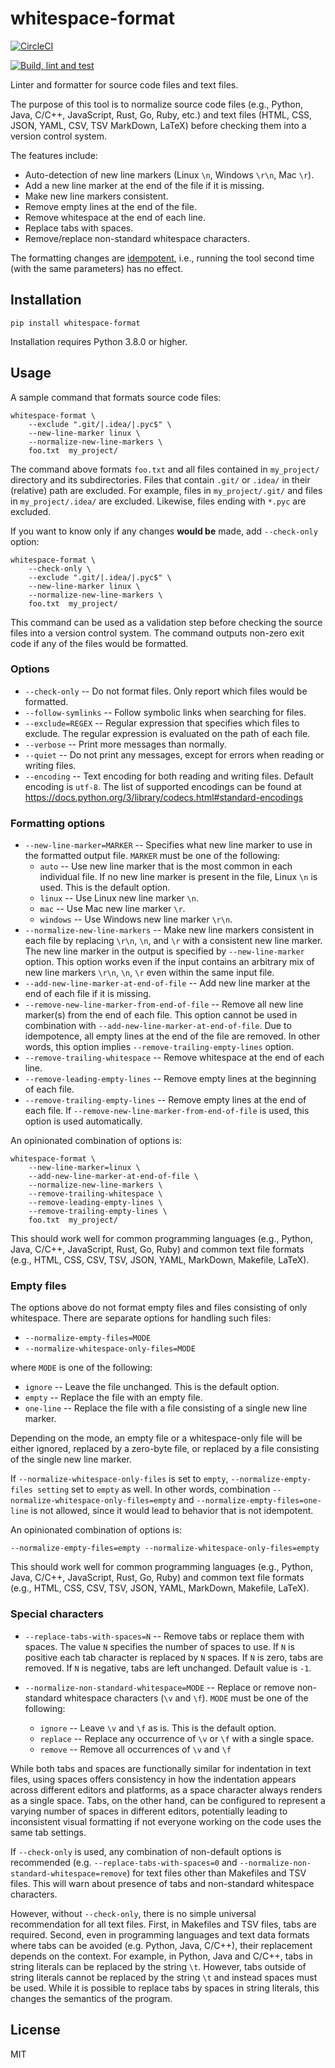 # whitespace-format

[![CircleCI](https://dl.circleci.com/status-badge/img/gh/DavidPal/whitespace-format/tree/main.svg?style=svg)](https://dl.circleci.com/status-badge/redirect/gh/DavidPal/whitespace-format/tree/main)

[![Build, lint and test](https://github.com/DavidPal/whitespace-format/actions/workflows/build.yaml/badge.svg)](https://github.com/DavidPal/whitespace-format/actions/workflows/build.yaml)

Linter and formatter for source code files and text files.

The purpose of this tool is to normalize source code files (e.g., Python, Java,
C/C++, JavaScript, Rust, Go, Ruby, etc.) and text files (HTML, CSS, JSON, YAML,
CSV, TSV MarkDown, LaTeX) before checking them into a version control system.

The features include:

* Auto-detection of new line markers (Linux `\n`, Windows `\r\n`, Mac `\r`).
* Add a new line marker at the end of the file if it is missing.
* Make new line markers consistent.
* Remove empty lines at the end of the file.
* Remove whitespace at the end of each line.
* Replace tabs with spaces.
* Remove/replace non-standard whitespace characters.

The formatting changes are
[idempotent](https://en.wikipedia.org/wiki/Idempotence), i.e., running the tool
second time (with the same parameters) has no effect.

## Installation

```shell
pip install whitespace-format
```

Installation requires Python 3.8.0 or higher.

## Usage

A sample command that formats source code files:
```shell
whitespace-format \
    --exclude ".git/|.idea/|.pyc$" \
    --new-line-marker linux \
    --normalize-new-line-markers \
    foo.txt  my_project/
```
The command above formats `foo.txt` and all files contained in `my_project/`
directory and its subdirectories. Files that contain `.git/` or `.idea/` in
their (relative) path are excluded. For example, files in `my_project/.git/`
and files in `my_project/.idea/` are excluded. Likewise, files ending with
`*.pyc` are excluded.

If you want to know only if any changes **would be** made, add `--check-only`
option:
```shell
whitespace-format \
    --check-only \
    --exclude ".git/|.idea/|.pyc$" \
    --new-line-marker linux \
    --normalize-new-line-markers \
    foo.txt  my_project/
```
This command can be used as a validation step before checking the source files
into a version control system. The command outputs non-zero exit code if any
of the files would be formatted.

### Options

* `--check-only` -- Do not format files. Only report which files would be formatted.
* `--follow-symlinks` -- Follow symbolic links when searching for files.
* `--exclude=REGEX` -- Regular expression that specifies which files to exclude.
The regular expression is evaluated on the path of each file.
* `--verbose` -- Print more messages than normally.
* `--quiet` -- Do not print any messages, except for errors when reading or writing files.
* `--encoding` -- Text encoding for both reading and writing files. Default
encoding is `utf-8`. The list of supported encodings can be found at
https://docs.python.org/3/library/codecs.html#standard-encodings

### Formatting options

* `--new-line-marker=MARKER` -- Specifies what new line marker to use in the
formatted output file. `MARKER` must be one of the following:
  * `auto` -- Use new line marker that is the most common in each individual file.
  If no new line marker is present in the file, Linux `\n` is used.
  This is the default option.
  * `linux` -- Use Linux new line marker `\n`.
  * `mac` -- Use Mac new line marker `\r`.
  * `windows` -- Use Windows new line marker `\r\n`.
* `--normalize-new-line-markers` -- Make new line markers consistent in each
file by replacing `\r\n`, `\n`, and `\r` with a consistent new line marker. The
new line marker in the output is specified by `--new-line-marker` option. This
option works even if the input contains an arbitrary mix of new line markers
`\r\n`, `\n`, `\r` even within the same input file.
* `--add-new-line-marker-at-end-of-file` -- Add new line marker at the end of
each file if it is missing.
* `--remove-new-line-marker-from-end-of-file` -- Remove all new line marker(s)
from the end of each file. This option cannot be used in combination with
`--add-new-line-marker-at-end-of-file`. Due to idempotence, all empty lines at
the end of the file are removed.  In other words, this option implies
`--remove-trailing-empty-lines` option.
* `--remove-trailing-whitespace` -- Remove whitespace at the end of each line.
* `--remove-leading-empty-lines` -- Remove empty lines at the beginning of each
file.
* `--remove-trailing-empty-lines` -- Remove empty lines at the end of each
file. If `--remove-new-line-marker-from-end-of-file` is used, this option is
used automatically.

An opinionated combination of options is:
```shell
whitespace-format \
    --new-line-marker=linux \
    --add-new-line-marker-at-end-of-file \
    --normalize-new-line-markers \
    --remove-trailing-whitespace \
    --remove-leading-empty-lines \
    --remove-trailing-empty-lines \
    foo.txt  my_project/
```
This should work well for common programming languages (e.g., Python, Java,
C/C++, JavaScript, Rust, Go, Ruby) and common text file formats (e.g., HTML,
CSS, CSV, TSV, JSON, YAML, MarkDown, Makefile, LaTeX).

### Empty files

The options above do not format empty files and files consisting of only
whitespace. There are separate options for handling such files:

* `--normalize-empty-files=MODE`
* `--normalize-whitespace-only-files=MODE`

where `MODE` is one of the following:

* `ignore` -- Leave the file unchanged. This is the default option.
* `empty` -- Replace the file with an empty file.
* `one-line` -- Replace the file with a file consisting of a single new line
marker.

Depending on the mode, an empty file or a whitespace-only file will be either
ignored, replaced by a zero-byte file, or replaced by a file consisting of the
single new line marker.

If `--normalize-whitespace-only-files` is set to `empty`,
`--normalize-empty-files setting` set to `empty` as well. In other words,
combination `--normalize-whitespace-only-files=empty` and
`--normalize-empty-files=one-line` is not allowed, since it would lead to
behavior that is not idempotent.

An opinionated combination of options is:
```
--normalize-empty-files=empty --normalize-whitespace-only-files=empty
```
This should work well for common programming languages (e.g., Python, Java,
C/C++, JavaScript, Rust, Go, Ruby) and common text file formats (e.g., HTML,
CSS, CSV, TSV, JSON, YAML, MarkDown, Makefile, LaTeX).

### Special characters

* `--replace-tabs-with-spaces=N` -- Remove tabs or replace them with spaces.
The value `N` specifies the number of spaces to use. If `N` is positive
each tab character is replaced by `N` spaces. If `N` is zero, tabs are removed.
If `N` is negative, tabs are left unchanged. Default value is `-1`.

* `--normalize-non-standard-whitespace=MODE` -- Replace or remove non-standard
whitespace characters (`\v` and `\f`). `MODE` must be one of the following:
  * `ignore` -- Leave `\v` and `\f` as is. This is the default option.
  * `replace` -- Replace any occurrence of `\v` or `\f` with a single space.
  * `remove` -- Remove all occurrences of `\v` and `\f`

While both tabs and spaces are functionally similar for indentation in text
files, using spaces offers consistency in how the indentation appears across
different editors and platforms, as a space character always renders as a
single space. Tabs, on the other hand, can be configured to represent a varying
number of spaces in different editors, potentially leading to inconsistent
visual formatting if not everyone working on the code uses the same tab
settings.

If `--check-only` is used, any combination of non-default options is
recommended (e.g. `--replace-tabs-with-spaces=0` and
`--normalize-non-standard-whitespace=remove`) for text files other than
Makefiles and TSV files. This will warn about presence of tabs and non-standard
whitespace characters.

However, without `--check-only`, there is no simple universal recommendation
for all text files. First, in Makefiles and TSV files, tabs are required.
Second, even in programming languages and text data formats where tabs can be
avoided (e.g.  Python, Java, C/C++), their replacement depends on the context.
For example, in Python, Java and C/C++, tabs in string literals can be replaced
by the string `\t`. However, tabs outside of string literals cannot be replaced
by the string `\t` and instead spaces must be used. While it is possible to
replace tabs by spaces in string literals, this changes the semantics of the
program.

## License

MIT
